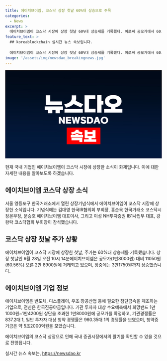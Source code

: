 ```yaml
---
title: 에이치브이엠, 코스닥 상장 첫날 60%대 상승으로 주목
categories:
  - News
excerpt: >
  에이치브이엠이 코스닥 시장에 상장 첫날 60%대 상승세를 기록했다. 이로써 공모가에서 60.56% 상승한 2만8900원에 거래되고 있으며 장중에는 3만1750원까지 오를 정도의 상승세를 보였다. 에이치브이엠은 반도체, 디스플레이, 우조·항공산업 등에 필요한 첨단금속을 제조하는 기업으로, 기관 및 일반 투자자로부터 높은 관심을 받았다. 기관경쟁률은 837.2대 1, 일반 투자자 대상 공모주 청약 경쟁률은 960.35대 1의 경쟁률을 보였다. (150자)
feature_text: >
  ## koreablockchain 실시간 뉴스 속보입니다.

  에이치브이엠이 코스닥 시장에 상장 첫날 60%대 상승세를 기록했다. 이로써 공모가에서 60.56% 상승한 2만8900원에 거래되고 있으며 장중에는 3만1750원까지 오를 정도의 상승세를 보였다. 에이치브이엠은 반도체, 디스플레이, 우조·항공산업 등에 필요한 첨단금속을 제조하는 기업으로, 기관 및 일반 투자자로부터 높은 관심을 받았다. 기관경쟁률은 837.2대 1, 일반 투자자 대상 공모주 청약 경쟁률은 960.35대 1의 경쟁률을 보였다. (150자)
image: '/assets/img/newsdao_breakingnews.jpg'
---
```


<p><img src="/assets/img/newsdao_breakingnews.jpg" alt="koreablockchain 속보" /></p>

<p>현재 국내 기업인 에이치브이엠이 코스닥 시장에 상장한 소식이 화제입니다. 이에 대한 자세한 내용을 알아보도록 하겠습니다.</p>

<h2 data-ke-size="size26">에이치브이엠 코스닥 상장 소식</h2>

<p>서울 영등포구 한국거래소에서 열린 상장기념식에서 에이치브이엠이 코스닥 시장에 상장한 소식입니다. 기념식에는 김대영 한국IR협의회 부회장, 홍순욱 한국거래소 코스닥시장본부장, 문승호 에이치브이엠 대표이사, 그리고 이성 NH투자증권 IB1사업부 대표, 강왕락 코스닥협회 부회장이 참석했습니다.</p>

<h2 data-ke-size="size26">코스닥 상장 첫날 주가 상황</h2>

<p>에이치브이엠이 코스닥 시장에 상장한 첫날, 주가는 60%대 상승세를 기록했습니다. 상장 첫날인 6월 28일 오전 10시 14분에이치브이엠은 공모가(1만8000원) 대비 11050원(60.56%) 오른 2만 8900원에 거래되고 있으며, 장중에는 3만1750원까지 상승했습니다.</p>

<h2 data-ke-size="size26">에이치브이엠 기업 정보</h2>

<p>에이치브이엠은 반도체, 디스플레이, 우조·항공산업 등에 필요한 첨단금속을 제조하는 기업으로, 전신은 한국진공야금입니다. 기관 투자자 대상 수요예측에서 희망밴드 1만1000원~1만4200원 상단을 초과한 1만8000원에 공모가를 확정하고, 기관경쟁률은 837.2대 1, 일반 투자자 대상 청약 경쟁률은 960.35대 1의 경쟁률을 보였으며, 청약증거금은 약 5조2000억원을 모았습니다.</p>

<p>에이치브이엠의 코스닥 상장으로 인해 국내 증권시장에서의 활기를 확인할 수 있을 것으로 전망됩니다.</p>
실시간 뉴스 속보는, <a href="https://newsdao.kr" rel="dofollow">https://newsdao.kr</a>


